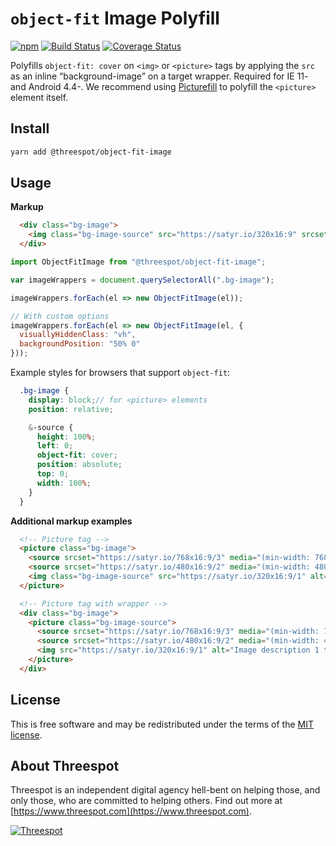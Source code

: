 # `object-fit` Image Polyfill

[![npm](https://badge.fury.io/js/%40threespot%2Fobject-fit-image.svg)](https://www.npmjs.com/package/@threespot/object-fit-image)
[![Build Status](https://travis-ci.org/Threespot/object-fit-image.svg?branch=master)](https://travis-ci.org/Threespot/object-fit-image)
[![Coverage Status](https://coveralls.io/repos/github/Threespot/object-fit-image/badge.svg)](https://coveralls.io/github/Threespot/object-fit-image)

Polyfills `object-fit: cover` on `<img>` or `<picture>` tags by applying the `src` as an inline “background-image” on a target wrapper. Required for IE 11- and Android 4.4-. We recommend using [Picturefill](https://scottjehl.github.io/picturefill) to polyfill the `<picture>` element itself.

## Install

```bash
yarn add @threespot/object-fit-image
```

## Usage

**Markup**
```html
  <div class="bg-image">
    <img class="bg-image-source" src="https://satyr.io/320x16:9" srcset="https://satyr.io/320x16:9 320w, https://satyr.io/640x16:9 640w" alt="Image description.">
  </div>
```

```js
import ObjectFitImage from "@threespot/object-fit-image";

var imageWrappers = document.querySelectorAll(".bg-image");

imageWrappers.forEach(el => new ObjectFitImage(el));

// With custom options
imageWrappers.forEach(el => new ObjectFitImage(el, {
  visuallyHiddenClass: "vh",
  backgroundPosition: "50% 0"
}));
```

Example styles for browsers that support `object-fit`:

```scss
  .bg-image {
    display: block;// for <picture> elements
    position: relative;

    &-source {
      height: 100%;
      left: 0;
      object-fit: cover;
      position: absolute;
      top: 0;
      width: 100%;
    }
  }
```

**Additional markup examples**
```html
  <!-- Picture tag -->
  <picture class="bg-image">
    <source srcset="https://satyr.io/768x16:9/3" media="(min-width: 768px)">
    <source srcset="https://satyr.io/480x16:9/2" media="(min-width: 480px)">
    <img class="bg-image-source" src="https://satyr.io/320x16:9/1" alt="Image description 2 test.">
  </picture>

  <!-- Picture tag with wrapper -->
  <div class="bg-image">
    <picture class="bg-image-source">
      <source srcset="https://satyr.io/768x16:9/3" media="(min-width: 768px)">
      <source srcset="https://satyr.io/480x16:9/2" media="(min-width: 480px)">
      <img src="https://satyr.io/320x16:9/1" alt="Image description 1 test.">
    </picture>
  </div>
```

## License

This is free software and may be redistributed under the terms of the [MIT license](https://github.com/Threespot/object-fit-image/blob/master/LICENSE.md).

## About Threespot

Threespot is an independent digital agency hell-bent on helping those, and only those, who are committed to helping others. Find out more at [https://www.threespot.com](https://www.threespot.com).

[![Threespot](https://avatars3.githubusercontent.com/u/370822?v=3&s=100)](https://www.threespot.com)
